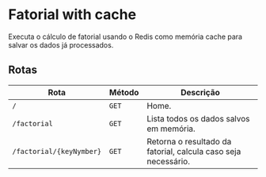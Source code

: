 # Fatorial with cache
Executa o cálculo de fatorial usando o Redis como memória cache para salvar os dados já processados.

## Rotas
| Rota | Método | Descrição |
| ---- | ------ | --------- |
| `/` | `GET` | Home. |
| `/factorial` | `GET` | Lista todos os dados salvos em memória. |
| `/factorial/{keyNymber}` | `GET` | Retorna o resultado da fatorial, calcula caso seja necessário. |
